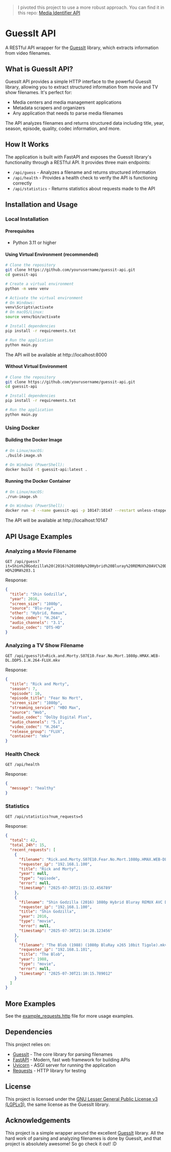 > I pivoted this project to use a more robust approach. You can find it in this repo: [Media Identifier API](https://github.com/brenordv/media-identifier-api)

# GuessIt API

A RESTful API wrapper for the [GuessIt](https://github.com/guessit-io/guessit) library, which extracts information from video filenames.

## What is GuessIt API?

GuessIt API provides a simple HTTP interface to the powerful GuessIt library, allowing you to extract structured information from movie and TV show filenames. It's perfect for:

- Media centers and media management applications
- Metadata scrapers and organizers
- Any application that needs to parse media filenames

The API analyzes filenames and returns structured data including title, year, season, episode, quality, codec information, and more.

## How It Works

The application is built with FastAPI and exposes the GuessIt library's functionality through a RESTful API. It provides three main endpoints:

- `/api/guess` - Analyzes a filename and returns structured information
- `/api/health` - Provides a health check to verify the API is functioning correctly
- `/api/statistics` - Returns statistics about requests made to the API

## Installation and Usage

### Local Installation

#### Prerequisites
- Python 3.11 or higher

#### Using Virtual Environment (recommended)

```bash
# Clone the repository
git clone https://github.com/yourusername/guessit-api.git
cd guessit-api

# Create a virtual environment
python -m venv venv

# Activate the virtual environment
# On Windows:
venv\Scripts\activate
# On macOS/Linux:
source venv/bin/activate

# Install dependencies
pip install -r requirements.txt

# Run the application
python main.py
```

The API will be available at http://localhost:8000

#### Without Virtual Environment

```bash
# Clone the repository
git clone https://github.com/yourusername/guessit-api.git
cd guessit-api

# Install dependencies
pip install -r requirements.txt

# Run the application
python main.py
```

### Using Docker

#### Building the Docker Image

```bash
# On Linux/macOS:
./build-image.sh

# On Windows (PowerShell):
docker build -t guessit-api:latest .
```

#### Running the Docker Container

```bash
# On Linux/macOS:
./run-image.sh

# On Windows (PowerShell):
docker run -d --name guessit-api -p 10147:10147 --restart unless-stopped guessit-api:latest
```

The API will be available at http://localhost:10147

## API Usage Examples

### Analyzing a Movie Filename

```
GET /api/guess?it=Shin%20Godzilla%20(2016)%201080p%20Hybrid%20Bluray%20REMUX%20AVC%20Dual%20DTS-HD%20MA%203.1
```

Response:
```json
{
  "title": "Shin Godzilla",
  "year": 2016,
  "screen_size": "1080p",
  "source": "Blu-ray",
  "other": "Hybrid, Remux",
  "video_codec": "H.264",
  "audio_channels": "3.1",
  "audio_codec": "DTS-HD"
}
```

### Analyzing a TV Show Filename

```
GET /api/guess?it=Rick.and.Morty.S07E10.Fear.No.Mort.1080p.HMAX.WEB-DL.DDP5.1.H.264-FLUX.mkv
```

Response:
```json
{
  "title": "Rick and Morty",
  "season": 7,
  "episode": 10,
  "episode_title": "Fear No Mort",
  "screen_size": "1080p",
  "streaming_service": "HBO Max",
  "source": "Web",
  "audio_codec": "Dolby Digital Plus",
  "audio_channels": "5.1",
  "video_codec": "H.264",
  "release_group": "FLUX",
  "container": "mkv"
}
```

### Health Check

```
GET /api/health
```

Response:
```json
{
  "message": "healthy"
}
```

### Statistics

```
GET /api/statistics?num_requests=5
```

Response:
```json
{
  "total": 42,
  "total_24h": 15,
  "recent_requests": [
    {
      "filename": "Rick.and.Morty.S07E10.Fear.No.Mort.1080p.HMAX.WEB-DL.DDP5.1.H.264-FLUX.mkv",
      "requester_ip": "192.168.1.100",
      "title": "Rick and Morty",
      "year": null,
      "type": "episode",
      "error": null,
      "timestamp": "2025-07-30T21:15:32.456789"
    },
    {
      "filename": "Shin Godzilla (2016) 1080p Hybrid Bluray REMUX AVC Dual DTS-HD MA 3.1",
      "requester_ip": "192.168.1.100",
      "title": "Shin Godzilla",
      "year": 2016,
      "type": "movie",
      "error": null,
      "timestamp": "2025-07-30T21:14:28.123456"
    },
    {
      "filename": "The Blob (1988) (1080p BluRay x265 10bit Tigole).mkv",
      "requester_ip": "192.168.1.101",
      "title": "The Blob",
      "year": 1988,
      "type": "movie",
      "error": null,
      "timestamp": "2025-07-30T21:10:15.789012"
    }
  ]
}
```

## More Examples

See the [example_requests.http](example_requests.http) file for more usage examples.

## Dependencies

This project relies on:
- [GuessIt](https://github.com/guessit-io/guessit) - The core library for parsing filenames
- [FastAPI](https://fastapi.tiangolo.com/) - Modern, fast web framework for building APIs
- [Uvicorn](https://www.uvicorn.org/) - ASGI server for running the application
- [Requests](https://requests.readthedocs.io/) - HTTP library for testing

## License

This project is licensed under the [GNU Lesser General Public License v3 (LGPLv3)](https://www.gnu.org/licenses/lgpl-3.0.html), the same license as the GuessIt library.

## Acknowledgements

This project is a simple wrapper around the excellent [GuessIt](https://github.com/guessit-io/guessit) library. 
All the hard work of parsing and analyzing filenames is done by GuessIt, and that project is absolutely awesome! So go check it out! :D 
